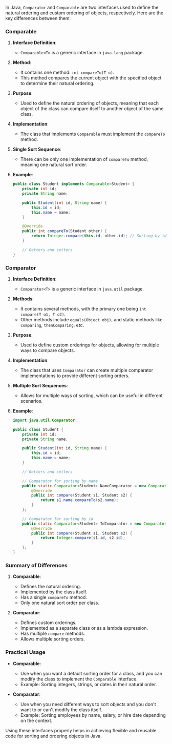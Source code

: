In Java, `Comparator` and `Comparable` are two interfaces used to define the natural ordering and custom ordering of objects, respectively. Here are the key differences between them:

### Comparable

1. **Interface Definition**: 
   - `Comparable<T>` is a generic interface in `java.lang` package.

2. **Method**:
   - It contains one method: `int compareTo(T o)`.
   - This method compares the current object with the specified object to determine their natural ordering.

3. **Purpose**:
   - Used to define the natural ordering of objects, meaning that each object of the class can compare itself to another object of the same class.

4. **Implementation**:
   - The class that implements `Comparable` must implement the `compareTo` method.

5. **Single Sort Sequence**:
   - There can be only one implementation of `compareTo` method, meaning one natural sort order.

6. **Example**:
   ```java
   public class Student implements Comparable<Student> {
       private int id;
       private String name;

       public Student(int id, String name) {
           this.id = id;
           this.name = name;
       }

       @Override
       public int compareTo(Student other) {
           return Integer.compare(this.id, other.id); // Sorting by id
       }

       // Getters and setters
   }
   ```

### Comparator

1. **Interface Definition**:
   - `Comparator<T>` is a generic interface in `java.util` package.

2. **Methods**:
   - It contains several methods, with the primary one being `int compare(T o1, T o2)`.
   - Other methods include `equals(Object obj)`, and static methods like `comparing`, `thenComparing`, etc.

3. **Purpose**:
   - Used to define custom orderings for objects, allowing for multiple ways to compare objects.

4. **Implementation**:
   - The class that uses `Comparator` can create multiple comparator implementations to provide different sorting orders.

5. **Multiple Sort Sequences**:
   - Allows for multiple ways of sorting, which can be useful in different scenarios.

6. **Example**:
   ```java
   import java.util.Comparator;

   public class Student {
       private int id;
       private String name;

       public Student(int id, String name) {
           this.id = id;
           this.name = name;
       }

       // Getters and setters

       // Comparator for sorting by name
       public static Comparator<Student> NameComparator = new Comparator<Student>() {
           @Override
           public int compare(Student s1, Student s2) {
               return s1.name.compareTo(s2.name);
           }
       };

       // Comparator for sorting by id
       public static Comparator<Student> IdComparator = new Comparator<Student>() {
           @Override
           public int compare(Student s1, Student s2) {
               return Integer.compare(s1.id, s2.id);
           }
       };
   }
   ```

### Summary of Differences

1. **Comparable**:
   - Defines the natural ordering.
   - Implemented by the class itself.
   - Has a single `compareTo` method.
   - Only one natural sort order per class.

2. **Comparator**:
   - Defines custom orderings.
   - Implemented as a separate class or as a lambda expression.
   - Has multiple `compare` methods.
   - Allows multiple sorting orders.

### Practical Usage

- **Comparable**:
  - Use when you want a default sorting order for a class, and you can modify the class to implement the `Comparable` interface.
  - Example: Sorting integers, strings, or dates in their natural order.

- **Comparator**:
  - Use when you need different ways to sort objects and you don't want to or can't modify the class itself.
  - Example: Sorting employees by name, salary, or hire date depending on the context.

Using these interfaces properly helps in achieving flexible and reusable code for sorting and ordering objects in Java.